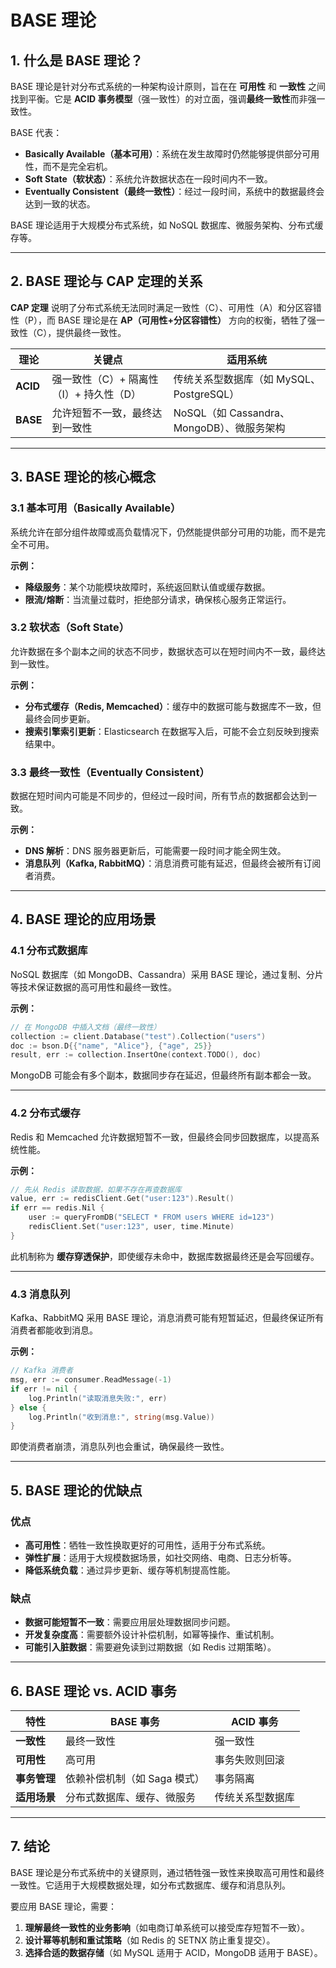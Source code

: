 # BASE 理论

## 1. 什么是 BASE 理论？

BASE 理论是针对分布式系统的一种架构设计原则，旨在在 **可用性** 和 **一致性** 之间找到平衡。它是 **ACID 事务模型**（强一致性）的对立面，强调**最终一致性**而非强一致性。

BASE 代表：
- **Basically Available（基本可用）**：系统在发生故障时仍然能够提供部分可用性，而不是完全宕机。
- **Soft State（软状态）**：系统允许数据状态在一段时间内不一致。
- **Eventually Consistent（最终一致性）**：经过一段时间，系统中的数据最终会达到一致的状态。

BASE 理论适用于大规模分布式系统，如 NoSQL 数据库、微服务架构、分布式缓存等。

---

## 2. BASE 理论与 CAP 定理的关系

**CAP 定理** 说明了分布式系统无法同时满足一致性（C）、可用性（A）和分区容错性（P），而 BASE 理论是在 **AP（可用性+分区容错性）** 方向的权衡，牺牲了强一致性（C），提供最终一致性。

| 理论   | 关键点 | 适用系统 |
|--------|------|---------|
| **ACID** | 强一致性（C）+ 隔离性（I）+ 持久性（D） | 传统关系型数据库（如 MySQL、PostgreSQL） |
| **BASE** | 允许短暂不一致，最终达到一致性 | NoSQL（如 Cassandra、MongoDB）、微服务架构 |

---

## 3. BASE 理论的核心概念

### 3.1 基本可用（Basically Available）
系统允许在部分组件故障或高负载情况下，仍然能提供部分可用的功能，而不是完全不可用。

**示例：**
- **降级服务**：某个功能模块故障时，系统返回默认值或缓存数据。
- **限流/熔断**：当流量过载时，拒绝部分请求，确保核心服务正常运行。

### 3.2 软状态（Soft State）
允许数据在多个副本之间的状态不同步，数据状态可以在短时间内不一致，最终达到一致性。

**示例：**
- **分布式缓存（Redis, Memcached）**：缓存中的数据可能与数据库不一致，但最终会同步更新。
- **搜索引擎索引更新**：Elasticsearch 在数据写入后，可能不会立刻反映到搜索结果中。

### 3.3 最终一致性（Eventually Consistent）
数据在短时间内可能是不同步的，但经过一段时间，所有节点的数据都会达到一致。

**示例：**
- **DNS 解析**：DNS 服务器更新后，可能需要一段时间才能全网生效。
- **消息队列（Kafka, RabbitMQ）**：消息消费可能有延迟，但最终会被所有订阅者消费。

---

## 4. BASE 理论的应用场景

### 4.1 分布式数据库
NoSQL 数据库（如 MongoDB、Cassandra）采用 BASE 理论，通过复制、分片等技术保证数据的高可用性和最终一致性。

**示例：**
```go
// 在 MongoDB 中插入文档（最终一致性）
collection := client.Database("test").Collection("users")
doc := bson.D{{"name", "Alice"}, {"age", 25}}
result, err := collection.InsertOne(context.TODO(), doc)
```
MongoDB 可能会有多个副本，数据同步存在延迟，但最终所有副本都会一致。

---

### 4.2 分布式缓存
Redis 和 Memcached 允许数据短暂不一致，但最终会同步回数据库，以提高系统性能。

**示例：**
```go
// 先从 Redis 读取数据，如果不存在再查数据库
value, err := redisClient.Get("user:123").Result()
if err == redis.Nil {
    user := queryFromDB("SELECT * FROM users WHERE id=123")
    redisClient.Set("user:123", user, time.Minute)
}
```
此机制称为 **缓存穿透保护**，即使缓存未命中，数据库数据最终还是会写回缓存。

---

### 4.3 消息队列
Kafka、RabbitMQ 采用 BASE 理论，消息消费可能有短暂延迟，但最终保证所有消费者都能收到消息。

**示例：**
```go
// Kafka 消费者
msg, err := consumer.ReadMessage(-1)
if err != nil {
    log.Println("读取消息失败:", err)
} else {
    log.Println("收到消息:", string(msg.Value))
}
```
即使消费者崩溃，消息队列也会重试，确保最终一致性。

---

## 5. BASE 理论的优缺点

### **优点**
- **高可用性**：牺牲一致性换取更好的可用性，适用于分布式系统。
- **弹性扩展**：适用于大规模数据场景，如社交网络、电商、日志分析等。
- **降低系统负载**：通过异步更新、缓存等机制提高性能。

### **缺点**
- **数据可能短暂不一致**：需要应用层处理数据同步问题。
- **开发复杂度高**：需要额外设计补偿机制，如幂等操作、重试机制。
- **可能引入脏数据**：需要避免读到过期数据（如 Redis 过期策略）。

---

## 6. BASE 理论 vs. ACID 事务

|  特性   | BASE 事务 | ACID 事务 |
|---------|-----------|-----------|
| **一致性** | 最终一致性 | 强一致性 |
| **可用性** | 高可用 | 事务失败则回滚 |
| **事务管理** | 依赖补偿机制（如 Saga 模式） | 事务隔离 |
| **适用场景** | 分布式数据库、缓存、微服务 | 传统关系型数据库 |

---

## 7. 结论

BASE 理论是分布式系统中的关键原则，通过牺牲强一致性来换取高可用性和最终一致性。它适用于大规模数据处理，如分布式数据库、缓存和消息队列。

要应用 BASE 理论，需要：
1. **理解最终一致性的业务影响**（如电商订单系统可以接受库存短暂不一致）。
2. **设计幂等机制和重试策略**（如 Redis 的 SETNX 防止重复提交）。
3. **选择合适的数据存储**（如 MySQL 适用于 ACID，MongoDB 适用于 BASE）。